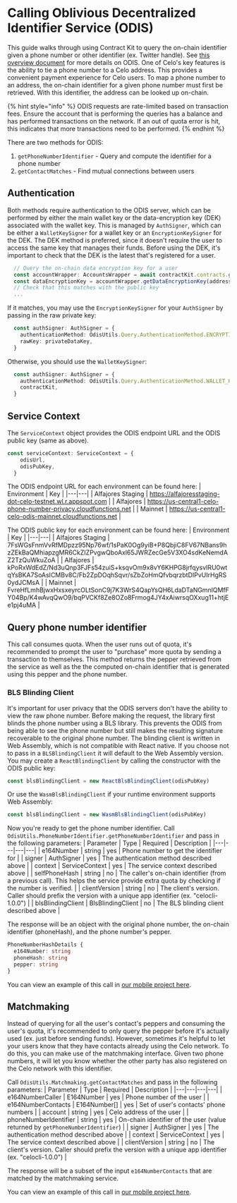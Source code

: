# Calling Oblivious Decentralized Identifier Service (ODIS)
This guide walks through using Contract Kit to query the on-chain identifier given a phone number or other identifier (ex. Twitter handle). See [this overview document](../../celo-codebase/protocol/identity/phone-number-privacy.md) for more details on ODIS. One of Celo's key features is the ability to tie a phone number to a Celo address. This provides a convenient payment experience for Celo users. To map a phone number to an address, the on-chain identifier for a given phone number must first be retrieved. With this identifier, the address can be looked up on-chain.

{% hint style="info" %}
ODIS requests are rate-limited based on transaction fees. Ensure the account that is performing the queries has a balance and has performed transactions on the network. If an out of quota error is hit, this indicates that more transactions need to be performed.
{% endhint %}

There are two methods for ODIS:
1. `getPhoneNumberIdentifier` - Query and compute the identifier for a phone number
2. `getContactMatches` - Find mutual connections between users

## Authentication
Both methods require authentication to the ODIS server, which can be performed by either the main wallet key or the data-encryption key (DEK) associated with the wallet key. This is managed by `AuthSigner`, which can be either a `WalletKeySigner` for a wallet key or an `EncryptionKeySigner` for the DEK. The DEK method is preferred, since it doesn't require the user to access the same key that manages their funds. Before using the DEK, it's important to check that the DEK is the latest that's registered for a user. 
```ts
  // Query the on-chain data encryption key for a user
  const accountWrapper: AccountsWrapper = await contractKit.contracts.getAccounts()
  const dataEncryptionKey = accountWrapper.getDataEncryptionKey(address)
  // Check that this matches with the public key
  ...
```

If it matches, you may use the `EncryptionKeySigner` for your `AuthSigner` by passing in the raw private key:
```ts
  const authSigner: AuthSigner = {
    authenticationMethod: OdisUtils.Query.AuthenticationMethod.ENCRYPTION_KEY,
    rawKey: privateDataKey,
  }
```

Otherwise, you should use the `WalletKeySigner`:
```ts
  const authSigner: AuthSigner = {
    authenticationMethod: OdisUtils.Query.AuthenticationMethod.WALLET_KEY,
    contractKit,
  }
```

## Service Context 
The `ServiceContext` object provides the ODIS endpoint URL and the ODIS public key (same as above).
```ts
const serviceContext: ServiceContext = {
    odisUrl,
    odisPubKey,
  }
```

The ODIS endpoint URL for each environment can be found here:
| Environment  | Key  | 
|---|---|
|  Alfajores Staging | https://alfajoresstaging-dot-celo-testnet.wl.r.appspot.com |
| Alfajores  | https://us-central1-celo-phone-number-privacy.cloudfunctions.net |
| Mainnet  |  https://us-central1-celo-odis-mainnet.cloudfunctions.net |

The ODIS public key for each environment can be found here:
| Environment  | Key  | 
|---|---|
|  Alfajores Staging | 7FsWGsFnmVvRfMDpzz95Np76wf/1sPaK0Og9yiB+P8QbjiC8FV67NBans9hzZEkBaQMhiapzgMR6CkZIZPvgwQboAxl65JWRZecGe5V3XO4sdKeNemdAZ2TzQuWkuZoA  |
| Alfajores  |  kPoRxWdEdZ/Nd3uQnp3FJFs54zuiS+ksqvOm9x8vY6KHPG8jrfqysvIRU0wtqYsBKA7SoAsICMBv8C/Fb2ZpDOqhSqvr/sZbZoHmQfvbqrzbtDIPvUIrHgRS0ydJCMsA |
| Mainnet  |  FvreHfLmhBjwxHxsxeyrcOLtSonC9j7K3WrS4QapYsQH6LdaDTaNGmnlQMfFY04Bp/K4wAvqQwO9/bqPVCKf8Ze8OZo8Frmog4JY4xAiwrsqOXxug11+htjEe1pj4uMA |

## Query phone number identifier
This call consumes quota. When the user runs out of quota, it's recommended to prompt the user to "purchase" more quota by sending a transaction to themselves. This method returns the pepper retrieved from the service as well as the the computed on-chain identifier that is generated using this pepper and the phone number.

### BLS Blinding Client
It's important for user privacy that the ODIS servers don't have the ability to view the raw phone number. Before making the request, the library first blinds the phone number using a BLS library. This prevents the ODIS from being able to see the phone number but still makes the resulting signature recoverable to the original phone number. The blinding client is written in Web Assembly, which is not compatible with React native. If you choose not to pass in a `BLSBlindingClient` it will default to the Web Assembly version. You may create a `ReactBlindingClient` by calling the constructor with the ODIS public key:

```ts
const blsBlindingClient = new ReactBlsBlindingClient(odisPubKey)
```
Or use the `WasmBlsBlindingClient` if your runtime environment supports Web Assembly:
```ts
const blsBlindingClient = new WasmBlsBlindingClient(odisPubKey)
```

Now you're ready to get the phone number identifier. Call `OdisUtils.PhoneNumberIdentifier.getPhoneNumberIdentifier` and pass in the following parameters:
| Parameter  | Type | Required | Description  |
|---|---|---|---|
| e164Number | string | yes | Phone number to get the identifier for |
| signer | AuthSigner | yes | The authentication method described above | 
| context | ServiceContext | yes | The service context described above |
| selfPhoneHash | string | no | The caller's on-chain identifier (from a previous call). This helps the service provide extra quota by checking if the number is verified. |
| clientVersion | string | no | The client's version. Caller should prefix the version with a unique app identifier (ex. "celocli-1.0.0") |
| blsBlindingClient | BlsBlindingClient | no | The BLS blinding client described above |

The response will be an object with the original phone number, the on-chain identifier (phoneHash), and the phone number's pepper.
```ts
PhoneNumberHashDetails {
  e164Number: string
  phoneHash: string
  pepper: string
}
```

You can view an example of this call in [our mobile project here](https://github.com/celo-org/celo-monorepo/blob/master/packages/mobile/src/identity/privateHashing.ts).

## Matchmaking

Instead of querying for all the user's contact's peppers and consuming the user's quota, it's recommended to only query the pepper before it's actually used (ex. just before sending funds). However, sometimes it's helpful to let your users know that they have contacts already using the Celo network. To do this, you can make use of the matchmaking interface. Given two phone numbers, it will let you know whether the other party has also registered on the Celo network with this identifier.

Call `OdisUtils.Matchmaking.getContactMatches` and pass in the following parameters:
| Parameter  | Type | Required | Description  |
|---|---|---|---|
| e164NumberCaller | E164Number | yes | Phone number of the user |
| e164NumberContacts | E164Number[] | yes | Set of user's contacts' phone numbers | 
| account | string | yes | Celo address of the user |
| phoneNumberIdentifier | string | yes | On-chain identifier of the user (value returned by `getPhoneNumberIdentifier`) |
| signer | AuthSigner | yes | The authentication method described above | 
| context | ServiceContext | yes | The service context described above |
| clientVersion | string | no | The client's version. Caller should prefix the version with a unique app identifier (ex. "celocli-1.0.0") |

The response will be a subset of the input `e164NumberContacts` that are matched by the matchmaking service.

You can view an example of this call in [our mobile project here](https://github.com/celo-org/celo-monorepo/blob/master/packages/mobile/src/identity/matchmaking.ts).